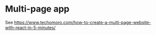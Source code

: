# Multi-page app

See <https://www.techomoro.com/how-to-create-a-multi-page-website-with-react-in-5-minutes/>